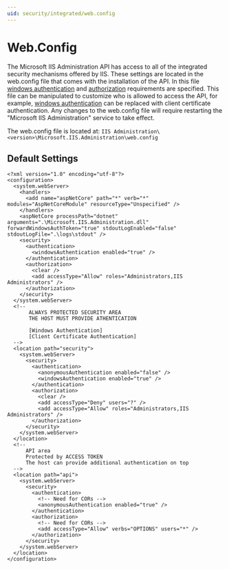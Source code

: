 ```yaml
---
uid: security/integrated/web.config
---
```


# Web.Config

The Microsoft IIS Administration API has access to all of the integrated security mechanisms offered by IIS. These settings are located in the web.config file that comes with the installation of the API. In this file [windows authentication](windows.md) and [authorization](authorization.md) requirements are specified. This file can be manipulated to customize who is allowed to access the API, for example, [windows authentication](windows.md) can be replaced with client certificate authentication. Any changes to the web.config file will require restarting the "Microsoft IIS Administration" service to take effect.

The web.config file is located at: 
`IIS Administration\<version>\Microsoft.IIS.Administration\web.config`

## Default Settings

```
<?xml version="1.0" encoding="utf-8"?>
<configuration>
  <system.webServer>
    <handlers>
      <add name="aspNetCore" path="*" verb="*" modules="AspNetCoreModule" resourceType="Unspecified" />
    </handlers>
    <aspNetCore processPath="dotnet" arguments=".\Microsoft.IIS.Administration.dll" forwardWindowsAuthToken="true" stdoutLogEnabled="false" stdoutLogFile=".\logs\stdout" />
    <security>
      <authentication>
        <windowsAuthentication enabled="true" />
      </authentication>
      <authorization>
        <clear />
        <add accessType="Allow" roles="Administrators,IIS Administrators" />
      </authorization>
    </security>
  </system.webServer>
  <!-- 
       ALWAYS PROTECTED SECURITY AREA 
       THE HOST MUST PROVIDE ATHENTICATION
       
       [Windows Authentication]
       [Client Certificate Authentication]
  -->
  <location path="security">
    <system.webServer>
      <security>
        <authentication>
          <anonymousAuthentication enabled="false" />
          <windowsAuthentication enabled="true" />
        </authentication>
        <authorization>
          <clear />
          <add accessType="Deny" users="?" />
          <add accessType="Allow" roles="Administrators,IIS Administrators" />
        </authorization>
      </security>
    </system.webServer>
  </location>
  <!-- 
      API area 
      Protected by ACCESS TOKEN
      The host can provide additional authentication on top
  -->
  <location path="api">
    <system.webServer>
      <security>
        <authentication>
          <!-- Need for CORs -->
          <anonymousAuthentication enabled="true" />
        </authentication>
        <authorization>
          <!-- Need for CORs -->
          <add accessType="Allow" verbs="OPTIONS" users="*" />
        </authorization>
      </security>
    </system.webServer>
  </location>
</configuration>
```